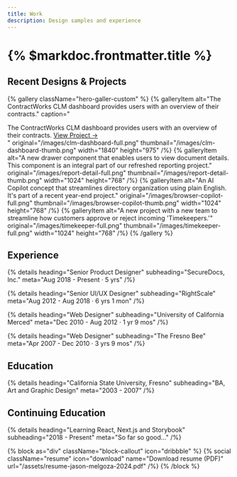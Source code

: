 ```yaml
---
title: Work
description: Design samples and experience
---
```


# {% $markdoc.frontmatter.title %}

## Recent Designs & Projects

{% gallery className="hero-galler-custom" %}
{% galleryItem
  alt="The ContractWorks CLM dashboard provides users with an overview of their contracts."
  caption="<div class='hidden-caption-content'>The ContractWorks CLM dashboard provides users with an overview of their contracts. <a href='/projects/basis'>View Project &rarr;</a></div>"
  original="/images/clm-dashboard-full.png"
  thumbnail="/images/clm-dashboard-thumb.png"
  width="1840"
  height="975"
/%}
{% galleryItem
  alt="A new drawer component that enables users to view document details. This component is an integral part of our refreshed reporting project."
  original="/images/report-detail-full.png"
  thumbnail="/images/report-detail-thumb.png"
  width="1024"
  height="768"
/%}
{% galleryItem
  alt="An AI Copilot concept that streamlines directory organization using plain English. It's part of a recent year-end project."
  original="/images/browser-copilot-full.png"
  thumbnail="/images/browser-copilot-thumb.png"
  width="1024"
  height="768"
/%}
{% galleryItem
  alt="A new project with a new team to streamline how customers approve or reject incoming 'Timekeepers.'"
  original="/images/timekeeper-full.png"
  thumbnail="/images/timekeeper-full.png"
  width="1024"
  height="768"
/%}
{% /gallery %}

## Experience

{% details heading="Senior Product Designer" subheading="SecureDocs, Inc." meta="Aug 2018 - Present · 5 yrs" /%}

{% details heading="Senior UI/UX Designer" subheading="RightScale" meta="Aug 2012 - Aug 2018 · 6 yrs 1 mon" /%}

{% details heading="Web Designer" subheading="University of California Merced" meta="Dec 2010 - Aug 2012 · 1 yr 9 mos" /%}

{% details heading="Web Designer" subheading="The Fresno Bee" meta="Apr 2007 - Dec 2010 · 3 yrs 9 mos" /%}

## Education

{% details heading="California State University, Fresno" subheading="BA, Art and Graphic Design" meta="2003 - 2007" /%}

## Continuing Education

{% details heading="Learning React, Next.js and Storybook" subheading="2018 - Present" meta="So far so good..." /%}

{% block as="div" className="block-callout" icon="dribbble" %}
{% social
  className="resume"
  icon="download"
  name="Download resume (PDF)"
  url="/assets/resume-jason-melgoza-2024.pdf"
/%}
{% /block %}
